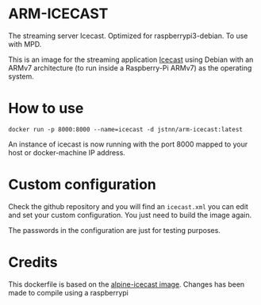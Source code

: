# ARM-ICECAST
The streaming server Icecast. Optimized for raspberrypi3-debian. To use with MPD.

This is an image for the streaming application [Icecast](http://icecast.org/) using Debian with an ARMv7 architecture (to run inside a Raspberry-Pi ARMv7) as the operating system.

# How to use 

    docker run -p 8000:8000 --name=icecast -d jstnn/arm-icecast:latest

An instance of icecast is now running with the port 8000 mapped to your host or docker-machine IP address.

# Custom configuration 

Check the github repository and you will find an `icecast.xml` you can edit and set your custom configuration. You just need to build the image again.

The passwords in the configuration are just for testing purposes.

# Credits

This dockerfile is based on the [alpine-icecast image](https://hub.docker.com/r/vitiman/alpine-icecast/). Changes has been made to compile using a raspberrypi
